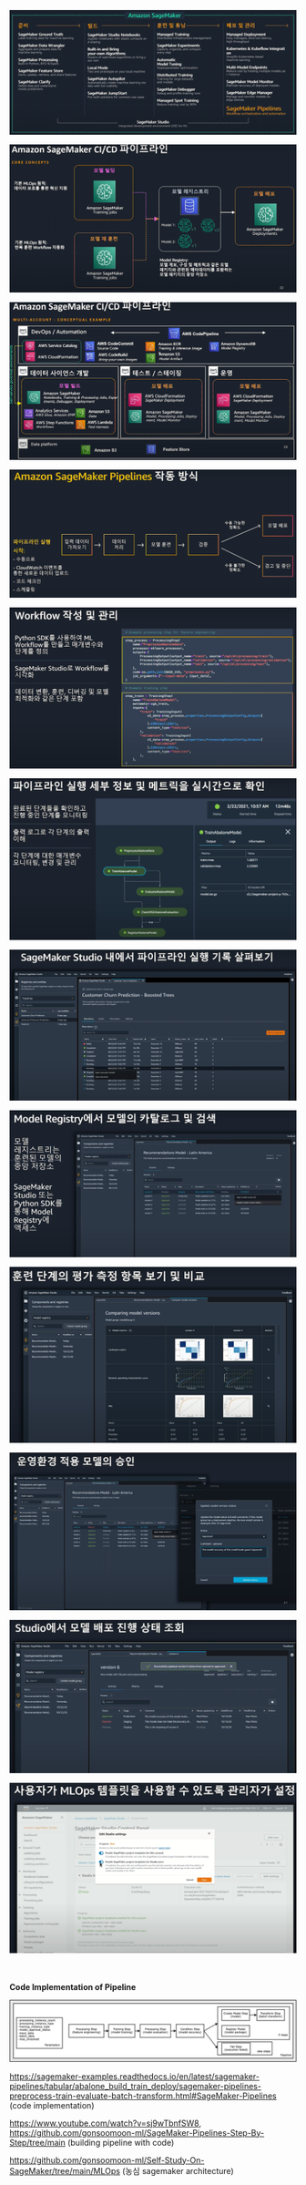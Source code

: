 ![Alt text](sagemaker_studio_total.png)

![Alt text](sagemaker_pipeline_core_concepts.png)

![Alt text](sagemaker_pipeline_2.png)

![Alt text](1.png)

![Alt text](2.png)

![Alt text](3.png)

![Alt text](4.png)

![Alt text](5.png)

![Alt text](6.png)

![Alt text](7.png)

![Alt text](8.png)

![Alt text](9.png)



<br/><br/>
**Code Implementation of Pipeline**

![Alt text](pipeline.png)

https://sagemaker-examples.readthedocs.io/en/latest/sagemaker-pipelines/tabular/abalone_build_train_deploy/sagemaker-pipelines-preprocess-train-evaluate-batch-transform.html#SageMaker-Pipelines (code implementation)

https://www.youtube.com/watch?v=sj9wTbnfSW8,   https://github.com/gonsoomoon-ml/SageMaker-Pipelines-Step-By-Step/tree/main
(building pipeline with code)

https://github.com/gonsoomoon-ml/Self-Study-On-SageMaker/tree/main/MLOps
(농심 sagemaker architecture)
